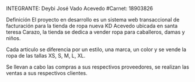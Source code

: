 INTEGRANTE: Deybi José Vado Acevedo
#Carnet: 18903826

Definición
El proyecto en desarrollo es un sistema web transaccional de facturación para la
tienda de ropa nueva KD Acevedo ubicada en santa teresa Carazo, la tienda se
dedica a vender ropa para caballeros, damas y niños.

Cada articulo se diferencia por un estilo, una marca, un color y se vende la ropa de
las tallas XS, S, M, L, XL.

Se llevan a cabo las compras a sus respectivos proveedores, se realizan las
ventas a sus respectivos clientes.
